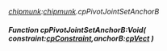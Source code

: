 _[chipmunk](../../modules/chipmunk/chipmunk-module.md):[chipmunk](../../modules/chipmunk/chipmunk-module.md).cpPivotJointSetAnchorB_
##### Function cpPivotJointSetAnchorB:Void( constraint:[cpConstraint](../../modules/chipmunk/chipmunk-cpconstraint.md),anchorB:[cpVect](../../modules/chipmunk/chipmunk-cpvect.md) )
